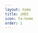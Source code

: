 ```yaml
---
layout: home
title: iHDI
icon: fa-home
order: 1
---
```


<style>
  #main>section.shade-three, #main article.shade-three {
    background-color: #fff;
  }

  body p {
    text-align: justify;
    font-size: 80%;
  }
</style>
